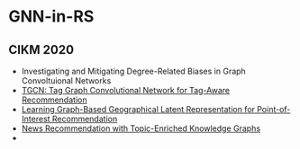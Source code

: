 # GNN-in-RS



## CIKM 2020

* Investigating and Mitigating Degree-Related Biases in Graph Convoltuional Networks
* [TGCN: Tag Graph Convolutional Network for Tag-Aware Recommendation](https://dl.acm.org/doi/10.1145/3340531.3411927)
* [Learning Graph-Based Geographical Latent Representation for Point-of-Interest Recommendation](https://dl.acm.org/doi/pdf/10.1145/3340531.3411905)
* [News Recommendation with Topic-Enriched Knowledge Graphs](https://dl.acm.org/doi/pdf/10.1145/3340531.3411932)
* 